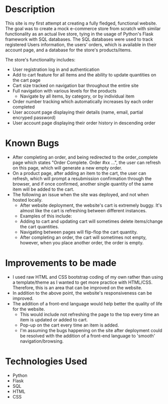 # Description
This site is my first attempt at creating a fully fledged, functional website. The goal was to create a mock e-commerce store from scratch with similar functionality as an actual live store, tying in the usage of Python's Flask framework with SQL databases. The SQL databases were used to track registered Users information, the users' orders, which is available in their account page, and a database for the store's products/items.

The store's functionality includes:
  - User registration log in and authentication
  - Add to cart feature for all items and the ability to update quantities on the cart page
  - Cart size tracked on navigation bar throughout the entire site
  - Full navigation with various levels for the products
    - Navigate by all items, by category, or by individual item
  - Order number tracking which automatically increases by each order completed
  - User account page displaying their details (name, email, partial encryped password)
  - User account page displaying their order history in descending order

# Known Bugs
  - After completing an order, and being redirected to the order_complete page which states "Order Complete. Order #xx ...", the user can refresh on this page, which will generate a new empty order.
  - On a product page, after adding an item to the cart, the user can refresh, which will prompt a resubmission confirmation through the browser, and if once confirmed, another single quantity of the same item will be added to the cart.
  - The following an issue when the site was deployed, and not when hosted locally.
    - After website deployment, the website's cart is extremely buggy. It's almost like the cart is refreshing between different instances. 
    -   Examples of this include:
      -    Adding to cart and updating cart will sometimes delete items/change the cart quantities.
      -    Navigating between pages will flip-flop the cart quantity.
      -    After completing an order, the cart will sometimes not empty, however, when you place another order, the order is empty.

# Improvements to be made
  - I used raw HTML and CSS bootstrap coding of my own rather than using a template/theme as I wanted to get more practice with HTML/CSS. Therefore, this is an area that can be improved on the website.
  - In addition to the above point, the website's responsiveness can be improved.
  - The addition of a front-end language would help better the quality of life for the website.
    - This would include not refreshing the page to the top every time an item is updated or added to cart.
    - Pop-up on the cart every time an item is added.
    - I'm assuming the bugs happening on the site after deployment could be resolved with the addition of a front-end language to 'smooth' navigation/browsing. 

# Technologies Used
  - Python
  - Flask
  - SQL
  - HTML
  - CSS
